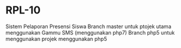 # RPL-10
Sistem Pelaporan Presensi Siswa
Branch master untuk ptojek utama menggunakan Gammu SMS (menggunakan php7)
Branch php5 untuk menggunakan projek menggunakan php5
